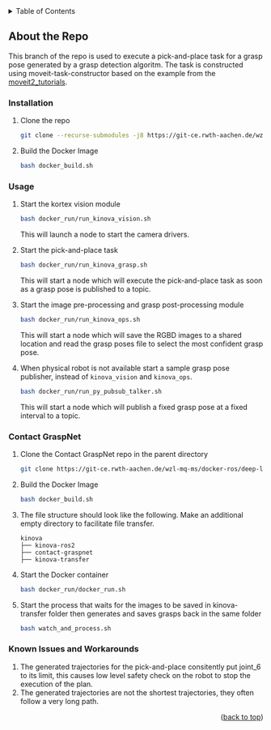 <!-- TABLE OF CONTENTS -->
<details>
  <summary>Table of Contents</summary>
  <ol>
    <li><a href="#about-the-repo">About the Repo</a></li>
    <li><a href="#installation">Installation</a></li>
    <li><a href="#usage">Usage</a></li>
    <li><a href="#known-issues-and-workarounds">Known Issues and Workarounds</a></li>
  </ol>
</details>


<!-- ABOUT THE PROJECT -->
## About the Repo

This branch of the repo is used to execute a pick-and-place task for a grasp pose generated by a grasp detection algoritm. The task is constructed using moveit-task-constructor based on the example from the [moveit2_tutorials](https://github.com/moveit/moveit2_tutorials/blob/humble/doc/tutorials/pick_and_place_with_moveit_task_constructor/src/mtc_node.cpp).

### Installation

1. Clone the repo
   ```sh
   git clone --recurse-submodules -j8 https://git-ce.rwth-aachen.de/wzl-mq-ms/docker-ros/ros2/kinova-ros2.git --branch devel_kedar
   ```
3. Build the Docker Image
   ```sh
   bash docker_build.sh
   ```

### Usage

1. Start the kortex vision module
   ```sh
   bash docker_run/run_kinova_vision.sh
   ```
   This will launch a node to start the camera drivers.

2. Start the pick-and-place task
   ```sh
   bash docker_run/run_kinova_grasp.sh
   ```
   This will start a node which will execute the pick-and-place task as soon as a grasp pose is published to a topic.

3. Start the image pre-processing and grasp post-processing module
   ```sh
   bash docker_run/run_kinova_ops.sh 
   ```
   This will start a node which will save the RGBD images to a shared location and read the grasp poses file to select the most confident grasp pose.

4. When physical robot is not available start a sample grasp pose publisher, instead of `kinova_vision` and `kinova_ops`.
   ```sh
   bash docker_run/run_py_pubsub_talker.sh
   ```
   This will start a node which will publish a fixed grasp pose at a fixed interval to a topic.
   
### Contact GraspNet

1. Clone the Contact GraspNet repo in the parent directory
   ```sh
   git clone https://git-ce.rwth-aachen.de/wzl-mq-ms/docker-ros/deep-learning/grasping-for-gg-cnn/contact-graspnet.git --branch devel_kedar
   ```

2. Build the Docker Image
   ```sh
   bash docker_build.sh
   ```

3. The file structure should look like the following. Make an additional empty directory to facilitate file transfer.
    ```
    kinova
    ├── kinova-ros2
    ├── contact-graspnet
    ├── kinova-transfer
    ```

4. Start the Docker container
   ```sh
   bash docker_run/docker_run.sh
   ```

5. Start the process that waits for the images to be saved in kinova-transfer folder then generates and saves grasps back in the same folder
   ```sh
   bash watch_and_process.sh
   ```

### Known Issues and Workarounds

1. The generated trajectories for the pick-and-place consitently put joint_6 to its limit, this causes low level safety check on the robot to 
   stop the execution of the plan.
2. The generated trajectories are not the shortest trajectories, they often follow a very long path.

<p align="right">(<a href="#readme-top">back to top</a>)</p>

